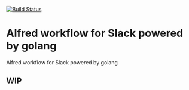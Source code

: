 [![Build Status](https://travis-ci.org/cod3hulk/go-slackfred.png)](https://travis-ci.org/cod3hulk/go-slackfred)
# Alfred workflow for Slack powered by golang 
Alfred workflow for Slack powered by golang

## WIP

